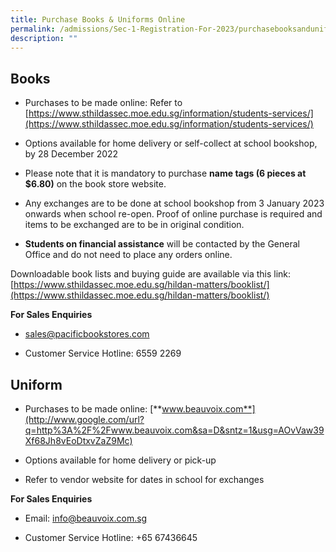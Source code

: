 ```yaml
---
title: Purchase Books & Uniforms Online
permalink: /admissions/Sec-1-Registration-For-2023/purchasebooksanduniformsonline/
description: ""
---
```


## Books

*   Purchases to be made online: Refer to [https://www.sthildassec.moe.edu.sg/information/students-services/](https://www.sthildassec.moe.edu.sg/information/students-services/)
    
*   Options available for home delivery or self-collect at school bookshop, by 28 December 2022
    
*   Please note that it is mandatory to purchase **name tags (6 pieces at $6.80)** on the book store website.
    
*   Any exchanges are to be done at school bookshop from 3 January 2023 onwards when school re-open. Proof of online purchase is required and items to be exchanged are to be in original condition.
    
*   **Students on financial assistance** will be contacted by the General Office and do not need to place any orders online.
    

Downloadable book lists and buying guide are available via this link: [https://www.sthildassec.moe.edu.sg/hildan-matters/booklist/](https://www.sthildassec.moe.edu.sg/hildan-matters/booklist/)

**For Sales Enquiries**

*   [sales@pacificbookstores.com](mailto:sales@pacificbookstores.com)
    
*   Customer Service Hotline: 6559 2269

## Uniform

*   Purchases to be made online: [**www.beauvoix.com**](http://www.google.com/url?q=http%3A%2F%2Fwww.beauvoix.com&sa=D&sntz=1&usg=AOvVaw39Xf68Jh8vEoDtxvZaZ9Mc)
    
*   Options available for home delivery or pick-up
    
*   Refer to vendor website for dates in school for exchanges
    

**For Sales Enquiries**

*   Email: info@beauvoix.com.sg
    
*   Customer Service Hotline: +65 67436645